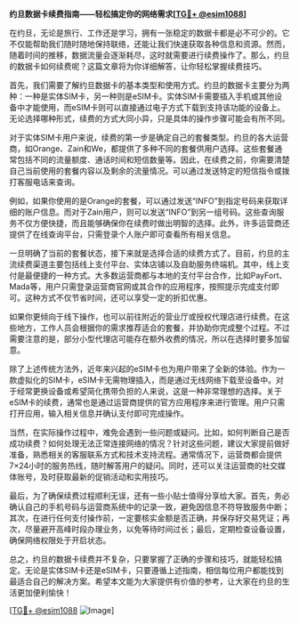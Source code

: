 **约旦数据卡续费指南——轻松搞定你的网络需求[[TG💪+ @esim1088](https://t.me/s/esim1088)]**

在约旦，无论是旅行、工作还是学习，拥有一张稳定的数据卡都是必不可少的。它不仅能帮助我们随时随地保持联络，还能让我们快速获取各种信息和资源。然而，随着时间的推移，数据流量会逐渐耗尽，这时就需要进行续费操作了。那么，约旦的数据卡如何续费呢？这篇文章将为你详细解答，让你轻松掌握续费技巧。

首先，我们需要了解约旦数据卡的基本类型和使用方式。约旦的数据卡主要分为两种：一种是实体SIM卡，另一种则是eSIM卡。实体SIM卡需要插入手机或其他设备中才能使用，而eSIM卡则可以直接通过电子方式下载到支持该功能的设备上。无论选择哪种形式，续费的方式大同小异，只是具体的操作步骤可能会有所不同。

对于实体SIM卡用户来说，续费的第一步是确定自己的套餐类型。约旦的各大运营商，如Orange、Zain和We，都提供了多种不同的套餐供用户选择。这些套餐通常包括不同的流量额度、通话时间和短信数量等。因此，在续费之前，你需要清楚自己当前使用的套餐内容以及剩余的流量情况。可以通过发送特定的短信指令或拨打客服电话来查询。

例如，如果你使用的是Orange的套餐，可以通过发送“INFO”到指定号码来获取详细的账户信息。而对于Zain用户，则可以发送“INFO”到另一组号码。这些查询服务不仅方便快捷，而且能够确保你在续费时做出明智的选择。此外，许多运营商还提供了在线查询平台，只需登录个人账户即可查看所有相关信息。

一旦明确了当前的套餐状态，接下来就是选择合适的续费方式了。目前，约旦的主流续费渠道主要包括线上支付平台、实体店铺以及自助服务终端机。其中，线上支付是最便捷的一种方式。大多数运营商都与本地的支付平台合作，比如PayFort、Mada等，用户只需登录运营商官网或其合作的应用程序，按照提示完成支付即可。这种方式不仅节省时间，还可以享受一定的折扣优惠。

如果你更倾向于线下操作，也可以前往附近的营业厅或授权代理店进行续费。在这些地方，工作人员会根据你的需求推荐适合的套餐，并协助你完成整个过程。不过需要注意的是，部分小型代理店可能存在额外收费的情况，所以在选择时要多加留意。

除了上述传统方法外，近年来兴起的eSIM卡也为用户带来了全新的体验。作为一款虚拟化的SIM卡，eSIM卡无需物理插入，而是通过无线网络下载至设备中。对于经常更换设备或希望简化携带负担的人来说，这是一种非常理想的选择。关于eSIM卡的续费，通常也是通过运营商提供的官方应用程序来进行管理。用户只需打开应用，输入相关信息并确认支付即可完成操作。

当然，在实际操作过程中，难免会遇到一些问题或疑问。比如，如何判断自己是否成功续费？如何处理无法正常连接网络的情况？针对这些问题，建议大家提前做好准备，熟悉相关的客服联系方式和技术支持流程。通常情况下，运营商都会提供7×24小时的服务热线，随时解答用户的疑问。同时，还可以关注运营商的社交媒体账号，及时获取最新的促销活动和实用技巧。

最后，为了确保续费过程顺利无误，还有一些小贴士值得分享给大家。首先，务必确认自己的手机号码与运营商系统中的记录一致，避免因信息不符导致服务中断；其次，在进行任何支付操作前，一定要核实金额是否正确，并保存好交易凭证；再次，尽量避开高峰时段办理业务，以免等待时间过长；最后，定期检查设备设置，确保网络权限处于开启状态。

总之，约旦的数据卡续费并不复杂，只要掌握了正确的步骤和技巧，就能轻松搞定。无论是实体SIM卡还是eSIM卡，只要遵循上述指南，相信每位用户都能找到最适合自己的解决方案。希望本文能为大家提供有价值的参考，让大家在约旦的生活更加便利愉快！

[[TG💪+ @esim1088](https://t.me/s/esim1088) ![Image](https://i.postimg.cc/4NQfJmqS/Snipaste-2025-05-13-00-14-12.png)]